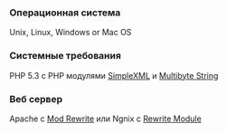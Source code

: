 ### Операционная система
Unix, Linux, Windows or Mac OS

### Системные требования
PHP 5.3 с PHP модулями [SimpleXML](http://php.net/simplexml) и [Multibyte String](http://php.net/mbstring)

### Веб сервер
Apache с [Mod Rewrite](http://httpd.apache.org/docs/current/mod/mod_rewrite.html) или Ngnix с [Rewrite Module](http://wiki.nginx.org/HttpRewriteModule)
